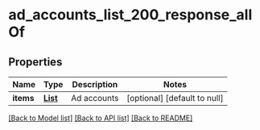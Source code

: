 # ad_accounts_list_200_response_allOf
## Properties

| Name | Type | Description | Notes |
|------------ | ------------- | ------------- | -------------|
| **items** | [**List**](AdAccount.md) | Ad accounts | [optional] [default to null] |

[[Back to Model list]](../README.md#documentation-for-models) [[Back to API list]](../README.md#documentation-for-api-endpoints) [[Back to README]](../README.md)

